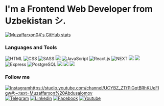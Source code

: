 # I'm a Frontend Web Developer from Uzbekistan シ.
[![Muzaffarxon04's GitHub stats ](https://github-readme-stats.vercel.app/api?username=Muzaffarxon04&show_icons=true&theme=dark)](https://github.com/Muzaffarxon04)


### Languages and Tools

![HTML](https://img.shields.io/badge/HTML5-E34F26?style=for-the-badge&logo=HTML5&logoColor=white&) ![CSS](https://img.shields.io/badge/CSS3-090909?style=for-the-badge&logo=CSS3&logoColor=1572B6) ![SASS](https://img.shields.io/badge/SASS-090909?style=for-the-badge&logo=SASS&logoColor=1572B6) 
<img src="https://camo.githubusercontent.com/970d31581631576cd3f49c6fb4f75faf129373cdc208526e8f64bae88c73c152/68747470733a2f2f696d672e736869656c64732e696f2f62616467652f2d426f6f7473747261702d3433303039383f7374796c653d666f722d7468652d6261646765266c6f676f3d426f6f747374726170266c6f676f436f6c6f723d7768697465"/>
![JavaScript](https://img.shields.io/badge/JavaScript-090909?style=for-the-badge&logo=JavaScript&logoColor=F7DF1E) ![React.js](https://img.shields.io/badge/React-090909?style=for-the-badge&logo=React&logoColor=61DAFB) ![NEXT](https://img.shields.io/badge/next-090909?style=for-the-badge&logo=next.js&logoColor=white&) <img src="https://camo.githubusercontent.com/709e211a1661cd63e675035bcba203faaa272d057887aee138e1c2d4f634c48b/68747470733a2f2f696d672e736869656c64732e696f2f62616467652f2d4669676d612d726762283234322c2037382c203330293f7374796c653d666f722d7468652d6261646765266c6f676f3d6669676d61266c6f676f436f6c6f723d7768697465"/>  <img src="https://camo.githubusercontent.com/7f4931495ba3a8b88b75935ec00486ccb40d30b8d613829df0bdf86eaf2d8abb/68747470733a2f2f696d672e736869656c64732e696f2f62616467652f2d4e6f64656a732d3433383533643f7374796c653d666f722d7468652d6261646765266c6f676f3d4e6f64652e6a73266c6f676f436f6c6f723d7768697465"/>
 ![Express](https://img.shields.io/badge/Express-090909?style=for-the-badge&logo=Express&logoColor=fff) ![PostgreSQL](https://img.shields.io/badge/PostgreSQL-090909?style=for-the-badge&logo=PostgreSQL&logoColor=4169E1) <img src="https://camo.githubusercontent.com/324ecb8e3920e6c4826b60f2afd553c8a1b6ea87782030de0eaa65bb8c8b2919/68747470733a2f2f696d672e736869656c64732e696f2f62616467652f2d4769742d4630353033323f7374796c653d666f722d7468652d6261646765266c6f676f3d676974266c6f676f436f6c6f723d7768697465"/> <img src="https://camo.githubusercontent.com/9bceb931d755afc93679b5b7fbdffd68403e3c6bb78fe29d1de662cac4be014a/68747470733a2f2f696d672e736869656c64732e696f2f62616467652f2d4769746875622d626c61636b3f7374796c653d666f722d7468652d6261646765266c6f676f3d676974687562266c6f676f436f6c6f723d7768697465"/>
<img src="https://camo.githubusercontent.com/cce340a49ea69f07b55fd3481df80def1dc60ee829557922bb09a31ff5a66944/68747470733a2f2f696d672e736869656c64732e696f2f62616467652f2d504f53544d414e2d3332356461383f7374796c653d666f722d7468652d6261646765266c6f676f3d504f53544d414e266c6f676f436f6c6f723d"/>

### Follow me
 
 [![Instagramhttps://studio.youtube.com/channel/UCYBZ_ZTfPiGqtBRhKUeFlgw#:~:text=Muzaffarxon%20Abdusalomov](https://img.shields.io/badge/Instagram-090909?style=for-the-badge&logo=Instagram&logoColor=#1DA1F2)](https://www.instagram.com/muzaffarxon_abdusalomov)  [![Telegram](https://img.shields.io/badge/Telegram-090909?style=for-the-badge&logo=Telegram&logoColor=#1DA1F2)](https://t.me/Muzaffarxon_dev) [![Linkedin](https://img.shields.io/badge/Linkedin-090909?style=for-the-badge&logo=Linkedin&logoColor=#1DA1F2)](https://www.linkedin.com/in/muzaffarxon-abdusalomov-8430b021a?lipi=urn%3Ali%3Apage%3Ad_flagship3_profile_view_base_contact_details%3BGLNEgPTMSlu%2BNEirN0MvQQ%3D%3D) [![Facebook](https://img.shields.io/badge/Facebook-090909?style=for-the-badge&logo=Facebook&logoColor=#1DA1F2)](https://www.facebook.com/MuzaffarxonAbdusalomov) [![Youtube](https://img.shields.io/badge/Youtube-090909?style=for-the-badge&logo=Youtube&logoColor=FF0000)](https://studio.youtube.com/channel/UCYBZ_ZTfPiGqtBRhKUeFlgw#:~:text=Muzaffarxon%20Abdusalomov)
